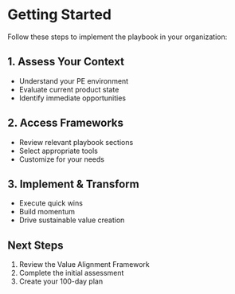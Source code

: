 # Getting Started

Follow these steps to implement the playbook in your organization:

## 1. Assess Your Context
- Understand your PE environment
- Evaluate current product state
- Identify immediate opportunities

## 2. Access Frameworks
- Review relevant playbook sections
- Select appropriate tools
- Customize for your needs

## 3. Implement & Transform
- Execute quick wins
- Build momentum
- Drive sustainable value creation

## Next Steps
1. Review the Value Alignment Framework
2. Complete the initial assessment
3. Create your 100-day plan